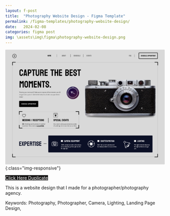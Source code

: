 ```yaml
---
layout: f-post
title:  "Photography Website Design - Figma Template"
permalink: /figma-templates/photography-website-design/
date:   2024-02-08
categories: figma post
img: \assets\img\figma\photography-website-design.png
---
```



![Photography/Photographer Landing Page Website Design](/assets\img\figma\photography-website-design.png){:class="img-responsive"}

<a style="color:#fff;background:#161515;"
class="button" href="https://www.figma.com/community/file/1334398057374604365/photographer-website-design" target="_blank">Click Here Duplicate</a>

This is a website design that I made for a photographer/photography agency.

Keywords: Photography, Photographer, Camera, Lighting, Landing Page Design,